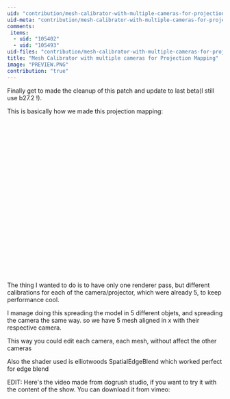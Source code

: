 ```yaml
---
uid: "contribution/mesh-calibrator-with-multiple-cameras-for-projection-mapping"
uid-meta: "contribution/mesh-calibrator-with-multiple-cameras-for-projection-mapping-meta"
comments: 
 items: 
  - uid: "105402"
  - uid: "105493"
uid-files: "contribution/mesh-calibrator-with-multiple-cameras-for-projection-mapping-files"
title: "Mesh Calibrator with multiple cameras for Projection Mapping"
image: "PREVIEW.PNG"
contribution: "true"
---
```


Finally get to made the cleanup of this patch and update to last beta(I still use b27.2 !).

This is basically how we made this projection mapping:

<div class="vimeo embed-responsive embed-responsive-16by9 mt-3 mb-4">
    <iframe title="vimeo-player" data-src="https://player.vimeo.com/video/53543016" width="640" height="360" frameborder="0" allowfullscreen></iframe>
</div>


The thing I wanted to do is to have only one renderer pass, but different calibrations for each of the camera/projector, which were already 5, to keep performance cool.

I manage doing this spreading the model in 5 different objets, and spreading the camera the same way. so we have 5 mesh aligned in x with their respective camera.

This way you could edit each camera, each mesh, without affect the other cameras

Also the shader used is elliotwoods SpatialEdgeBlend which worked perfect for edge blend

EDIT: Here's the video made from dogrush studio, if you want to try it with the content of the show. You can download it from vimeo:


<div class="vimeo embed-responsive embed-responsive-16by9 mt-3 mb-4">
    <iframe title="vimeo-player" data-src="https://player.vimeo.com/video/71241408" width="640" height="360" frameborder="0" allowfullscreen></iframe>
</div>

